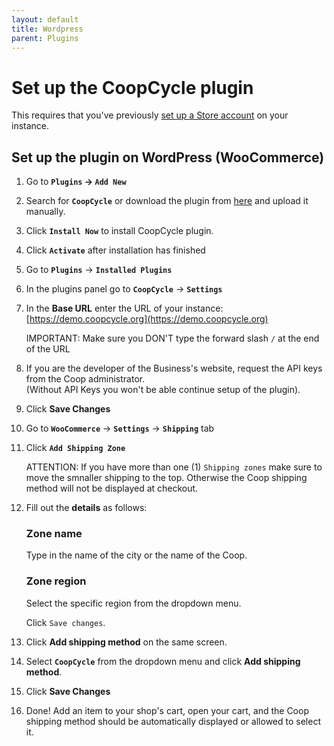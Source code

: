 ```yaml
---
layout: default
title: Wordpress
parent: Plugins
---
```


# Set up the CoopCycle plugin

This requires that you've previously [set up a Store account](/en/web/admin/deliveries/stores/) on your instance.

## Set up the plugin on WordPress (WooCommerce)

1. Go to **`Plugins` → `Add New`**

2. Search for **`CoopCycle`** or download the plugin from [here](https://github.com/coopcycle/coopcycle-plugins/releases/download/wordpress-0.11.2/wordpress-0.11.2.zip) and upload it manually.

3. Click **`Install Now`** to install CoopCycle plugin.

4. Click **`Activate`** after installation has finished

5. Go to **`Plugins`** → **`Installed Plugins`**

6. In the plugins panel go to **`CoopCycle`** → **`Settings`**

7. In the **Base URL** enter the URL of your instance: [https://demo.coopcycle.org](https://demo.coopcycle.org)

   <div class="shadow p-3 mb-3 bg-white rounded border border-danger">
   <span class="badge badge-danger">IMPORTANT:</span>
   <span> Make sure you DON'T type the forward slash <code>/</code> at the end of the URL</span>
   </div>
   
8. If you are the developer of the Business's website, request the API keys from the Coop administrator.  
   (Without API Keys you won't be able continue setup of the plugin).

9.  Click **Save Changes** 


10. Go to **`WooCommerce`** → **`Settings`** → **`Shipping`** tab

11. Click **`Add Shipping Zone`**

    <div class="shadow p-3 mb-3 bg-white rounded border border-warning">
    <span class="badge badge-warning">ATTENTION:</span>
    <span> If you have more than one (1) <code>Shipping zones</code> make sure to move the smnaller shipping to the top. Otherwise the Coop shipping method will not be displayed at checkout.</span>
    </div>

12. Fill out the **details** as follows:

    ### Zone name
    Type in the name of the city or the name of the Coop.


    ### Zone region
    Select the specific region from the dropdown menu.

    <!--Click on **Limit to specific postcodes** to open an input field where you will need to enter a list of postcodes which correspond the delivery area. 
    Download/open this file below ↓ and copy the whole list of postcodes and paste it in the `Zone regions` under United Kingdom.-->

    Click `Save changes`.


13. Click **Add shipping method** on the same screen.


14. Select **`CoopCycle`** from the dropdown menu and click **Add shipping method**.

15. Click **Save Changes**

16. Done! Add an item to your shop's cart, open your cart, and the Coop shipping method should be automatically displayed or allowed to select it.

<!--Overview
--------

The CoopCycle plugin for WordPress allows to add a [shipping method](https://docs.woocommerce.com/document/setting-up-shipping-zones/) to WooCommerce,
and to transmit the shipping data to CoopCycle directly, using the API.

If one of your partners already has an e-commerce website based on WooCommerce, it the best way to have a seamless integration.

On CoopCycle, the shipping data sent will be attached to a [store](../_admin/stores.md), so you will need to create a store if you don't have one already.
The settings of the store modify the behavior of the plugin, in particular the configuration of the time slot used.

Obtaining an API token
----------------------

The first thing to do is to obtain an API token, so that the website running WooCommerce can interact with the CoopCycle API.

Go to Configuration › API, and click « Add ». Enter the name of the app (for example, the name of the website running WooCommerce), select the store you want to generate an API token for, and hit « Save ».

You should obtain a pair of credentials, a « API Key » and « API Secret », that you will need to configure the plugin.

Installing and configuring the plugin
-------------------------------------

The CoopCycle plugin for WooCommerce can be installed from [wordpress.org](https://wordpress.org/plugins/coopcycle/).

In the WordPress admin area, go to the Plugins page, and search for « coopcycle ».

In the settings page of the plugin, enter the base url of the CoopCycle instance, the « API Key » and « API Secret », and save changes.

Configuring WooCommerce
-----------------------

Once the CoopCycle plugin is configured, you need to add to a [shipping method to a zone](https://docs.woocommerce.com/document/setting-up-shipping-zones/#section-6).

Go to WooCommerce › Settings › Shipping. If you haven't already, click on « Add shipping zone », or edit one of your existing shipping zones.

Click on « Add shipping method », and select « CoopCycle ».

Once the shipping method has been added, you can configure it. The settings are the same as the standard [Flat Rate Shipping](https://docs.woocommerce.com/document/flat-rate-shipping/) method of WooCommerce.

The most important thing that you need to configure is the **shipping cost**.

Congratulations! 🎉

Now, when entering an address that matches with the shipping zone, customers will be allowed to choose the CoopCycle shipping method.-->
